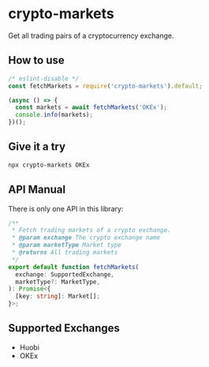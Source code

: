 # crypto-markets

Get all trading pairs of a cryptocurrency exchange.

## How to use

```javascript
/* eslint-disable */
const fetchMarkets = require('crypto-markets').default;

(async () => {
  const markets = await fetchMarkets('OKEx');
  console.info(markets);
})();
```

## Give it a try

```bash
npx crypto-markets OKEx
```

## API Manual

There is only one API in this library:

```typescript
/**
 * Fetch trading markets of a crypto exchange.
 * @param exchange The crypto exchange name
 * @param marketType Market type
 * @returns All trading markets
 */
export default function fetchMarkets(
  exchange: SupportedExchange,
  marketType?: MarketType,
): Promise<{
  [key: string]: Market[];
}>;
```

## Supported Exchanges

- Huobi
- OKEx
